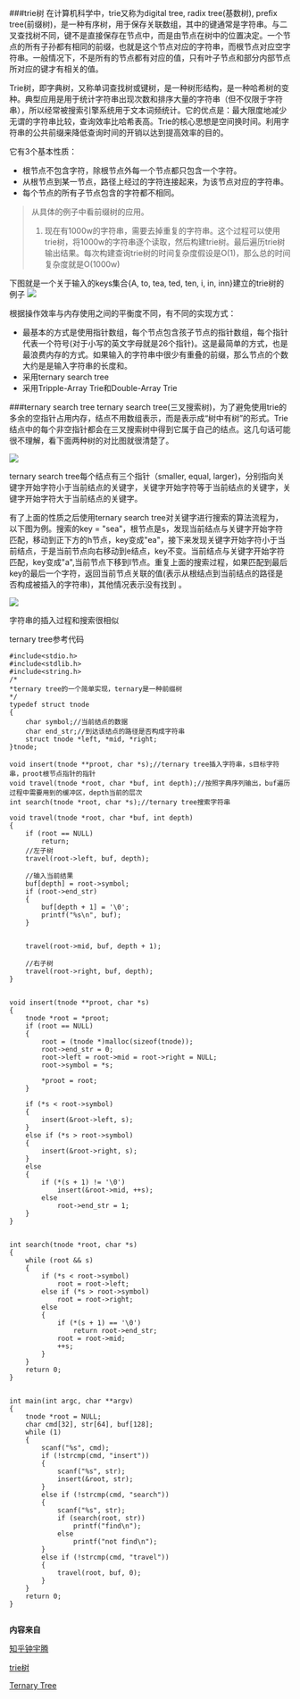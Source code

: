 ###trie树
在计算机科学中，trie又称为digital tree, radix tree(基数树), prefix tree(前缀树)，是一种有序树，用于保存关联数组，其中的键通常是字符串。与二叉查找树不同，键不是直接保存在节点中，而是由节点在树中的位置决定。一个节点的所有子孙都有相同的前缀，也就是这个节点对应的字符串，而根节点对应空字符串。一般情况下，不是所有的节点都有对应的值，只有叶子节点和部分内部节点所对应的键才有相关的值。

Trie树，即字典树，又称单词查找树或键树，是一种树形结构，是一种哈希树的变种。典型应用是用于统计字符串出现次数和排序大量的字符串（但不仅限于字符串），所以经常被搜索引擎系统用于文本词频统计。它的优点是：最大限度地减少无谓的字符串比较，查询效率比哈希表高。Trie的核心思想是空间换时间。利用字符串的公共前缀来降低查询时间的开销以达到提高效率的目的。

它有3个基本性质：
+ 根节点不包含字符，除根节点外每一个节点都只包含一个字符。
+ 从根节点到某一节点，路径上经过的字符连接起来，为该节点对应的字符串。
+ 每个节点的所有子节点包含的字符都不相同。

>从具体的例子中看前缀树的应用。
>1. 现在有1000w的字符串，需要去掉重复的字符串。这个过程可以使用trie树，将1000w的字符串逐个读取，然后构建trie树。最后遍历trie树输出结果。每次构建查询trie树的时间复杂度假设是O(1)，那么总的时间复杂度就是O(1000w)

下图就是一个关于输入的keys集合{A, to, tea, ted, ten, i, in, inn}建立的trie树的例子
![](img/Trie_example.png)

根据操作效率与内存使用之间的平衡度不同，有不同的实现方式：
+ 最基本的方式是使用指针数组，每个节点包含孩子节点的指针数组，每个指针代表一个符号(对于小写的英文字母就是26个指针)。这是最简单的方式，也是最浪费内存的方式。如果输入的字符串中很少有重叠的前缀，那么节点的个数大约是是输入字符串的长度和。
+ 采用ternary search tree
+ 采用Tripple-Array Trie和Double-Array Trie

###ternary search tree
ternary search tree(三叉搜索树)，为了避免使用trie的多余的空指针占用内存，结点不用数组表示，而是表示成“树中有树”的形式。Trie结点中的每个非空指针都会在三叉搜索树中得到它属于自己的结点。这几句话可能很不理解，看下面两种树的对比图就很清楚了。

![](img/ternary_vs_trie.png)

ternary search tree每个结点有三个指针（smaller, equal, larger)，分别指向关键字开始字符小于当前结点的关键字，关键字开始字符等于当前结点的关键字，关键字开始字符大于当前结点的关键字。

有了上面的性质之后使用ternary search tree对关键字进行搜索的算法流程为，以下图为例。搜索的key = "sea"，根节点是s，发现当前结点与关键字开始字符匹配，移动到正下方的h节点，key变成"ea"，接下来发现关键字开始字符小于当前结点，于是当前节点向右移动到e结点，key不变。当前结点与关键字开始字符匹配，key变成"a",当前节点下移到l节点。重复上面的搜索过程，如果匹配到最后key的最后一个字符，返回当前节点关联的值(表示从根结点到当前结点的路径是否构成被插入的字符串)，其他情况表示没有找到 。

![](img/ternary_match.png)

字符串的插入过程和搜索很相似

ternary tree参考代码
```
#include<stdio.h>
#include<stdlib.h>
#include<string.h>
/*
*ternary tree的一个简单实现，ternary是一种前缀树
*/
typedef struct tnode
{
	char symbol;//当前结点的数据
	char end_str;//到达该结点的路径是否构成字符串
	struct tnode *left, *mid, *right;
}tnode;

void insert(tnode **proot, char *s);//ternary tree插入字符串，s目标字符串，proot根节点指针的指针
void travel(tnode *root, char *buf, int depth);//按照字典序列输出，buf遍历过程中需要用到的缓冲区，depth当前的层次
int search(tnode *root, char *s);//ternary tree搜索字符串

void travel(tnode *root, char *buf, int depth)
{
	if (root == NULL)
		return;
	//左子树
	travel(root->left, buf, depth);

	//输入当前结果
	buf[depth] = root->symbol;
	if (root->end_str)
	{
		buf[depth + 1] = '\0';
		printf("%s\n", buf);
	}


	travel(root->mid, buf, depth + 1);

	//右子树
	travel(root->right, buf, depth);
}


void insert(tnode **proot, char *s)
{
	tnode *root = *proot;
	if (root == NULL)
	{
		root = (tnode *)malloc(sizeof(tnode));
		root->end_str = 0;
		root->left = root->mid = root->right = NULL;
		root->symbol = *s;

		*proot = root;
	}

	if (*s < root->symbol)
	{
		insert(&root->left, s);
	}
	else if (*s > root->symbol)
	{
		insert(&root->right, s);
	}
	else
	{
		if (*(s + 1) != '\0')
			insert(&root->mid, ++s);
		else
			root->end_str = 1;
	}
}


int search(tnode *root, char *s)
{
	while (root && s)
	{
		if (*s < root->symbol)
			root = root->left;
		else if (*s > root->symbol)
			root = root->right;
		else
		{
			if (*(s + 1) == '\0')
				return root->end_str;
			root = root->mid;
			++s;
		}
	}
	return 0;
}


int main(int argc, char **argv)
{
	tnode *root = NULL;
	char cmd[32], str[64], buf[128];
	while (1)
	{
		scanf("%s", cmd);
		if (!strcmp(cmd, "insert"))
		{
			scanf("%s", str);
			insert(&root, str);
		}
		else if (!strcmp(cmd, "search"))
		{
			scanf("%s", str);
			if (search(root, str))
				printf("find\n");
			else
				printf("not find\n");
		}
		else if (!strcmp(cmd, "travel"))
		{
			travel(root, buf, 0);
		}
	}
	return 0;
}


```

**内容来自**

[知乎钟宇腾](https://www.zhihu.com/question/22069841)

[trie树](https://en.wikipedia.org/wiki/Trie)

[Ternary Tree](https://www.cnblogs.com/gccbuaa/p/6999920.html)